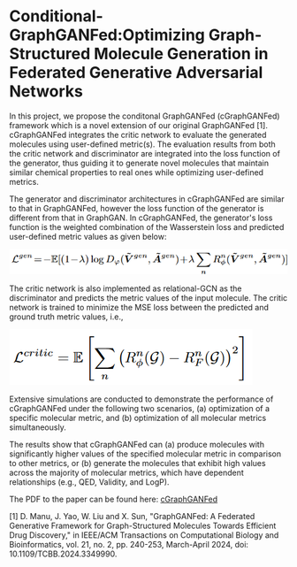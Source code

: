 # Conditional-GraphGANFed:Optimizing Graph-Structured Molecule Generation in Federated Generative Adversarial Networks

In this project, we propose the conditonal GraphGANFed (cGraphGANFed) framework which is a novel extension of our original GraphGANFed [1]. cGraphGANFed integrates the critic network to evaluate the generated molecules using user-defined metric(s). The evaluation results from both the critic network and discriminator are integrated into the loss function of the generator, thus guiding it to generate novel molecules that maintain similar chemical properties to real ones while optimizing user-defined metrics.

The generator and discriminator architectures in cGraphGANFed are similar to that in GraphGANFed, however the loss function of the generator is different from that in GraphGAN. In cGraphGANFed, the generator's loss function is the weighted combination of the Wasserstein loss and predicted user-defined metric values as given below:

![gen_loss.png](gen_loss.png)

The critic network is also implemented as relational-GCN as the discriminator and predicts the metric values of the input molecule. The critic network is trained to minimize the MSE loss between the predicted and ground truth metric values, i.e., 

![crit_loss.png](crit_loss.png)

Extensive simulations are conducted to demonstrate the performance of cGraphGANFed under the following two scenarios, (a) optimization of a specific molecular metric, and (b) optimization of all molecular metrics simultaneously. 

The results show that cGraphGANFed can (a) produce molecules with significantly higher values of the specified molecular metric in comparison to other metrics, or (b) generate the molecules that exhibit high values across the majority of molecular metrics, which have dependent relationships (e.g., QED, Validity, and LogP).

The PDF to the paper can be found here:
[cGraphGANFed](Paper/cGraphGANFed.pdf)

[1] D. Manu, J. Yao, W. Liu and X. Sun, "GraphGANFed: A Federated Generative Framework for Graph-Structured Molecules Towards Efficient Drug Discovery," in IEEE/ACM Transactions on Computational Biology and Bioinformatics, vol. 21, no. 2, pp. 240-253, March-April 2024, doi: 10.1109/TCBB.2024.3349990.
